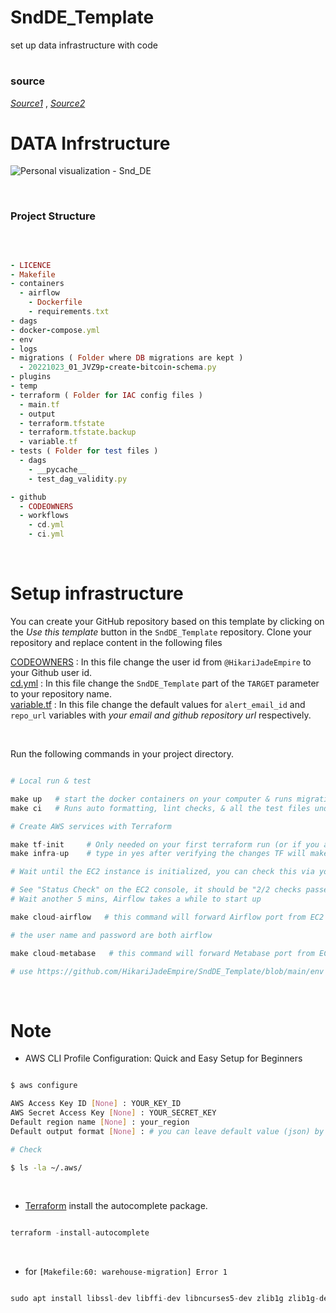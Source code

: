 # SndDE_Template
set up data infrastructure with code

# <h3>source</h3>
[*Source1*](https://github.com/josephmachado/data_engineering_project_template) , [*Source2*](https://www.startdataengineering.com/post/data-engineering-projects-with-free-template/)

# DATA Infrstructure

![Personal visualization - Snd_DE](https://github.com/HikariJadeEmpire/SndDE_Template/assets/118663358/7bbb7561-6a90-481c-955b-d9479c523fe8)

<br>

<h3>Project Structure</h3> <br>

```ruby

- LICENCE
- Makefile
- containers
  - airflow
    - Dockerfile
    - requirements.txt
- dags
- docker-compose.yml
- env
- logs
- migrations ( Folder where DB migrations are kept )
  - 20221023_01_JVZ9p-create-bitcoin-schema.py
- plugins
- temp
- terraform ( Folder for IAC config files )
  - main.tf
  - output
  - terraform.tfstate
  - terraform.tfstate.backup
  - variable.tf
- tests ( Folder for test files )
  - dags
    - __pycache__
    - test_dag_validity.py

- github
  - CODEOWNERS
  - workflows
    - cd.yml
    - ci.yml

```

<br>

# Setup infrastructure
You can create your GitHub repository based on this template by clicking on the *Use this template* button in the ```SndDE_Template``` repository. Clone your repository and replace content in the following files


[CODEOWNERS](https://github.com/HikariJadeEmpire/SndDE_Template/blob/main/.github/CODEOWNERS) : In this file change the user id from ```@HikariJadeEmpire``` to your Github user id.<br>
[cd.yml](https://github.com/HikariJadeEmpire/SndDE_Template/blob/main/.github/workflows/cd.yml) : In this file change the ```SndDE_Template``` part of the ```TARGET``` parameter to your repository name.<br>
[variable.tf](https://github.com/HikariJadeEmpire/SndDE_Template/blob/main/terraform/variable.tf) : In this file change the default values for ```alert_email_id``` and ```repo_url``` variables with *your email and github repository url* respectively.<br>

<br>

Run the following commands in your project directory.

```python

# Local run & test

make up   # start the docker containers on your computer & runs migrations under ./migrations
make ci   # Runs auto formatting, lint checks, & all the test files under ./tests

# Create AWS services with Terraform

make tf-init     # Only needed on your first terraform run (or if you add new providers)
make infra-up    # type in yes after verifying the changes TF will make

# Wait until the EC2 instance is initialized, you can check this via your AWS UI

# See "Status Check" on the EC2 console, it should be "2/2 checks passed" before proceeding
# Wait another 5 mins, Airflow takes a while to start up

make cloud-airflow   # this command will forward Airflow port from EC2 to your machine and opens it in the browser

# the user name and password are both airflow

make cloud-metabase   # this command will forward Metabase port from EC2 to your machine and opens it in the browser

# use https://github.com/HikariJadeEmpire/SndDE_Template/blob/main/env file to connect to the warehouse from metabase

```

<br>

# Note

- AWS CLI Profile Configuration: Quick and Easy Setup for Beginners

```bash

$ aws configure

AWS Access Key ID [None] : YOUR_KEY_ID
AWS Secret Access Key [None] : YOUR_SECRET_KEY
Default region name [None] : your_region
Default output format [None] : # you can leave default value (json) by typing Enter

# Check

$ ls -la ~/.aws/

```

<br>

- [Terraform](https://developer.hashicorp.com/terraform/tutorials/aws-get-started/install-cli) install the autocomplete package.

```python

terraform -install-autocomplete

```

<br>

- for  ```[Makefile:60: warehouse-migration] Error 1```

```python

sudo apt install libssl-dev libffi-dev libncurses5-dev zlib1g zlib1g-dev libreadline-dev libbz2-dev libsqlite3-dev make gcc

```
